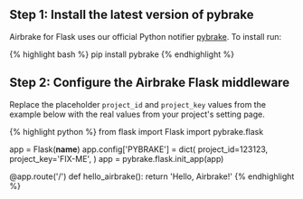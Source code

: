 ## Step 1: Install the latest version of pybrake

Airbrake for Flask uses our official Python notifier
[pybrake](https://github.com/airbrake/pybrake). To install run:

{% highlight bash %}
pip install pybrake
{% endhighlight %}

## Step 2: Configure the Airbrake Flask middleware

Replace the placeholder `project_id` and `project_key` values from the example
below with the real values from your project's setting page.

{% highlight python %}
from flask import Flask
import pybrake.flask

app = Flask(__name__)
app.config['PYBRAKE'] = dict(
    project_id=123123,
    project_key='FIX-ME',
)
app = pybrake.flask.init_app(app)


@app.route('/')
def hello_airbrake():
    return 'Hello, Airbrake!'
{% endhighlight %}
